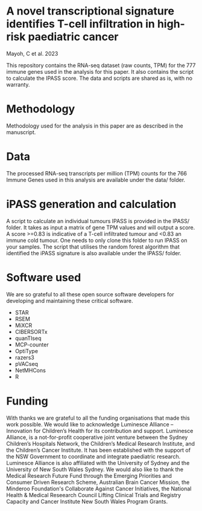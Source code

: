 # A novel transcriptional signature identifies T-cell infiltration in high-risk paediatric cancer 
Mayoh, C et al. 2023

This repository contains the RNA-seq dataset (raw counts, TPM) for the 777 immune genes used in the analysis for this paper. It also contains the script to calculate the IPASS score. The data and scripts are shared as is, with no warranty.

# Methodology
Methodology used for the analysis in this paper are as described in the manuscript.

# Data
The processed RNA-seq transcripts per million (TPM) counts for the 766 Immune Genes used in this analysis are available under the data/ folder.

# iPASS generation and calculation
A script to calculate an individual tumours IPASS is provided in the IPASS/ folder. It takes as input a matrix of gene TPM values and will output a score. A score >=0.83 is indicative of a T-cell infiltrated tumour and <0.83 an immune cold tumour. One needs to only clone this folder to run IPASS on your samples.
The script that utilises the random forest algorithm that identified the iPASS signature is also available under the IPASS/ folder.

# Software used
We are so grateful to all these open source software developers for developing and maintaining these critical software.

* STAR 
* RSEM 
* MiXCR 
* CIBERSORTx 
* quanTIseq 
* MCP-counter 
* OptiType 
* razers3 
* pVACseq
* NetMHCons
* R 

# Funding
With thanks we are grateful to all the funding organisations that made this work possible.
We would like to acknowledge Luminesce Alliance – Innovation for Children’s Health for its contribution and support. Luminesce Alliance, is a not-for-profit cooperative joint venture between the Sydney Children’s Hospitals Network, the Children’s Medical Research Institute, and the Children’s Cancer Institute. It has been established with the support of the NSW Government to coordinate and integrate paediatric research. Luminesce Alliance is also affiliated with the University of Sydney and the University of New South Wales Sydney. 
We would also like to thank the Medical Research Future Fund through the Emerging Priorities and Consumer Driven Research Scheme, Australian Brain Cancer Mission, the Minderoo Foundation's Collaborate Against Cancer Initiatives, the National Health & Medical Reseearch Council Lifting Clinical Trials and Registry Capacity and Cancer Institute New South Wales Program Grants.
